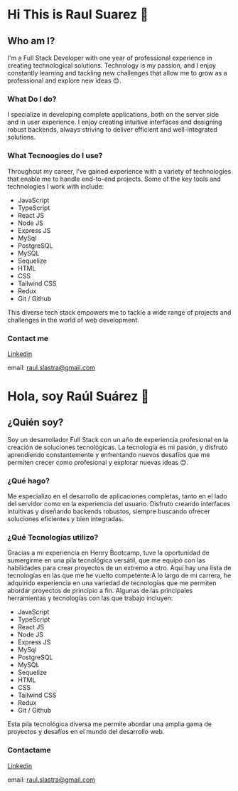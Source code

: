 # Hi This is Raul Suarez 👋

## Who am I?
I'm a Full Stack Developer with one year of professional experience in creating technological solutions. Technology is my passion, and I enjoy constantly learning and tackling new challenges that allow me to grow as a professional and explore new ideas 😊.

### What Do I do?

I specialize in developing complete applications, both on the server side and in user experience. I enjoy creating intuitive interfaces and designing robust backends, always striving to deliver efficient and well-integrated solutions.

### What Tecnoogies do I use?

Throughout my career, I’ve gained experience with a variety of technologies that enable me to handle end-to-end projects. Some of the key tools and technologies I work with include:

- JavaScript
- TypeScript
- React JS
- Node JS
- Express JS
- MySql
- PostgreSQL
- MySQL
- Sequelize
- HTML
- CSS
- Tailwind CSS
- Redux
- Git / Github
  
This diverse tech stack empowers me to tackle a wide range of projects and challenges in the world of web development.

### Contact me

[Linkedin](https://www.linkedin.com/in/raul-lastra-906754270/)

email: raul.slastra@gmail.com

##

# Hola, soy Raúl Suárez 👋

## ¿Quién soy?
Soy un desarrollador Full Stack con un año de experiencia profesional en la creación de soluciones tecnológicas. La tecnología es mi pasión, y disfruto aprendiendo constantemente y enfrentando nuevos desafíos que me permiten crecer como profesional y explorar nuevas ideas 😊.

### ¿Qué hago?

Me especializo en el desarrollo de aplicaciones completas, tanto en el lado del servidor como en la experiencia del usuario. Disfruto creando interfaces intuitivas y diseñando backends robustos, siempre buscando ofrecer soluciones eficientes y bien integradas.

### ¿Qué Tecnologías utilizo?

Gracias a mi experiencia en Henry Bootcamp, tuve la oportunidad de sumergirme en una pila tecnológica versátil, que me equipó con las habilidades para crear proyectos de un extremo a otro. Aquí hay una lista de tecnologías en las que me he vuelto competente:A lo largo de mi carrera, he adquirido experiencia en una variedad de tecnologías que me permiten abordar proyectos de principio a fin. Algunas de las principales herramientas y tecnologías con las que trabajo incluyen:

- JavaScript
- TypeScript
- React JS
- Node JS
- Express JS
- MySql
- PostgreSQL
- MySQL
- Sequelize
- HTML
- CSS
- Tailwind CSS
- Redux
- Git / Github
  
Esta pila tecnológica diversa me permite abordar una amplia gama de proyectos y desafíos en el mundo del desarrollo web.

### Contactame

[Linkedin](https://www.linkedin.com/in/raul-lastra-906754270/)

email: raul.slastra@gmail.com
<!--
**RSuarezLastra/RSuarezLastra** is a ✨ _special_ ✨ repository because its `README.md` (this file) appears on your GitHub profile.

Here are some ideas to get you started:

- 🔭 I’m currently working on ...
- 🌱 I’m currently learning ...
- 👯 I’m looking to collaborate on ...
- 🤔 I’m looking for help with ...
- 💬 Ask me about ...
- 📫 How to reach me: ...
- 😄 Pronouns: ...
- ⚡ Fun fact: ...
-->
